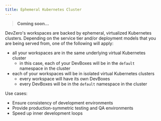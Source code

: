 ```yaml
---
title: Ephemeral Kubernetes Cluster
---
```


> **Coming soon...**

DevZero's workspaces are backed by ephemeral, virtualized Kubernetes clusters. Depending on the service tier and/or deployment models that you are being served from, one of the following will apply:

* all your workspaces are in the same underlying virtual Kubernetes cluster
  * in this case, each of your DevBoxes will be in the `default` namespace in the cluster
* each of your workspaces will be in isolated virtual Kubernetes clusters
  * every workspace will have its own DevBoxes
  * every DevBoxes will be in the `default` namespace in the cluster

Use cases:

* Ensure consistency of development environments
* Provide production-symmetric testing and QA environments
* Speed up inner development loops
